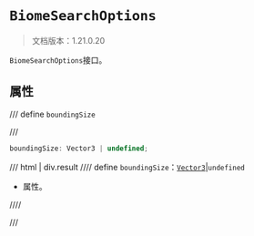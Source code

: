 # `BiomeSearchOptions`

> 文档版本：1.21.0.20

`BiomeSearchOptions`接口。

## 属性

/// define
`boundingSize`


///

```js
boundingSize: Vector3 | undefined;
```

/// html | div.result
//// define
`boundingSize`：[`Vector3`](./vector3.md)|`undefined`

- 属性。


////

///

